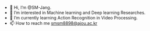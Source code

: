 - 👋 Hi, I’m @SM-Jang.
- 👀 I’m interested in Machine learning and Deep learning Researches.
- 🌱 I’m currently learning Action Recognition in Video Processing.
- 📫 How to reach me smsm8898@ajou.ac.kr

